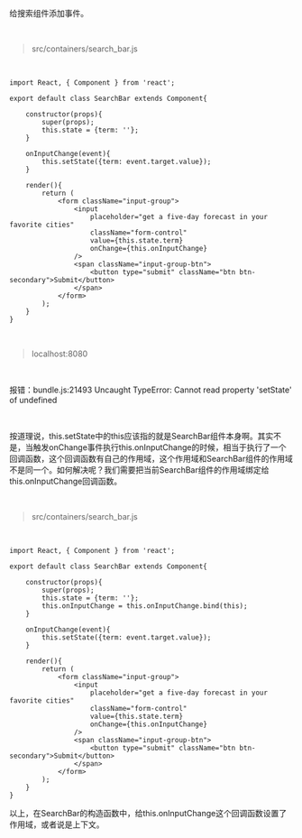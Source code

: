 给搜索组件添加事件。

<br>

> src/containers/search_bar.js

<br>

	import React, { Component } from 'react';
	
	export default class SearchBar extends Component{
	    
	    constructor(props){
	        super(props);
	        this.state = {term: ''};
	    }
	    
	    onInputChange(event){
	        this.setState({term: event.target.value});
	    }
	    
	    render(){
	        return (
	            <form className="input-group">
	                <input 
	                    placeholder="get a five-day forecast in your favorite cities"
	                    className="form-control"
	                    value={this.state.term}
	                    onChange={this.onInputChange}
	                />
	                <span className="input-group-btn">
	                    <button type="submit" className="btn btn-secondary">Submit</button>
	                </span>
	            </form>
	        );
	    }
	}

<br>

> localhost:8080

<br>

报错：bundle.js:21493 Uncaught TypeError: Cannot read property 'setState' of undefined

<br>

按道理说，this.setState中的this应该指的就是SearchBar组件本身啊。其实不是，当触发onChange事件执行this.onInputChange的时候，相当于执行了一个回调函数，这个回调函数有自己的作用域，这个作用域和SearchBar组件的作用域不是同一个。如何解决呢？我们需要把当前SearchBar组件的作用域绑定给this.onInputChange回调函数。

<br>

> src/containers/search_bar.js

<br>

	import React, { Component } from 'react';
	
	export default class SearchBar extends Component{
	    
	    constructor(props){
	        super(props);
	        this.state = {term: ''};
	        this.onInputChange = this.onInputChange.bind(this);
	    }
	    
	    onInputChange(event){
	        this.setState({term: event.target.value});
	    }
	    
	    render(){
	        return (
	            <form className="input-group">
	                <input 
	                    placeholder="get a five-day forecast in your favorite cities"
	                    className="form-control"
	                    value={this.state.term}
	                    onChange={this.onInputChange}
	                />
	                <span className="input-group-btn">
	                    <button type="submit" className="btn btn-secondary">Submit</button>
	                </span>
	            </form>
	        );
	    }
	}
以上，在SearchBar的构造函数中，给this.onInputChange这个回调函数设置了作用域，或者说是上下文。

<br>


